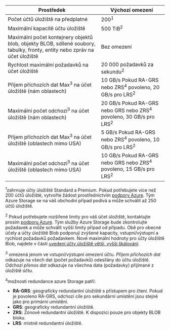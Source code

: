 | Prostředek | Výchozí omezení |
| --- | --- |
| Počet účtů úložiště na předplatné | 200<sup>1</sup> |
| Maximální kapacitě účtu úložiště | 500 TiB<sup>2</sup> |
| Maximální počet kontejnery objektů blob, objekty BLOB, sdílené soubory, tabulky, fronty, entity nebo zpráv na účet úložiště | Bez omezení |
| Rychlost maximální požadavků na účet úložiště | 20 000 požadavků za sekundu<sup>2</sup> |
| Příjem příchozích dat Max<sup>3</sup> na účet úložiště (nám oblastech) | 10 GB/s Pokud RA-GRS nebo ZRS<sup>4</sup> povoleno, 20 GB/s pro LRS<sup>2</sup> |
| Maximální počet odchozí<sup>3</sup> na účet úložiště (nám oblastech) | 20 GB/s Pokud RA-GRS nebo GRS nebo ZRS<sup>4</sup> povoleno, 30 GB/s pro LRS<sup>2</sup> |
| Příjem příchozích dat Max<sup>3</sup> na účet úložiště (oblastech mimo USA) | 5 GB/s Pokud RA-GRS nebo ZRS<sup>4</sup> povoleno, 10 GB/s pro LRS<sup>2</sup> |
| Maximální počet odchozí<sup>3</sup> na účet úložiště (oblastech mimo USA) | 10 GB/s Pokud RA-GRS nebo GRS nebo ZRS<sup>4</sup> povoleno, 15 GB/s pro LRS<sup>2</sup> |

<sup>1</sup>zahrnuje účty úložiště Standard a Premium. Pokud potřebujete více než 200 účtů úložiště, vytvořte žádost prostřednictvím [podpory Azure](https://azure.microsoft.com/support/faq/). Tým Azure Storage se na váš obchodní případ podívá a může schválit až 250 účtů úložiště. 

<sup>2</sup> Pokud potřebujete rozšířené limity pro váš účet úložiště, kontaktujte prosím [podporu Azure](https://azure.microsoft.com/support/faq/). Tým služby Azure Storage bude zkontrolujte požadavek a může schválit vyšší limity případ od případu. Obě pro obecné účely a účty úložiště Blob podporují zvýšené kapacity, vstupní/výstupní a rychlost požadavků požadavkem. Nové maximální hodnoty pro účty úložiště Blob, najdete v části [uvedení účty úložiště větší, vyšší škálování](https://azure.microsoft.com/blog/announcing-larger-higher-scale-storage-accounts/).

<sup>3</sup> omezená jenom ve vstupní/výstupní omezení účtu. *Příjem příchozích dat* odkazuje na všech dat (počet požadavků) odesílány do účtu úložiště. *Odchozí přenos dat* odkazuje na všechna data (požadavky) přijímané z úložiště účtu.  

<sup>4</sup>možnosti redundance azure Storage patří:
* **RA-GRS**: geograficky redundantní úložiště s přístupem pro čtení. Pokud je povoleno RA-GRS, odchozí cíle pro sekundární umístění jsou stejné jako pro primární umístění.
* **GRS**: geograficky redundantní úložiště. 
* **ZRS**: Zónově redundantní úložiště. K dispozici pouze pro objekty BLOB bloku. 
* **LRS**: místně redundantní úložiště. 
